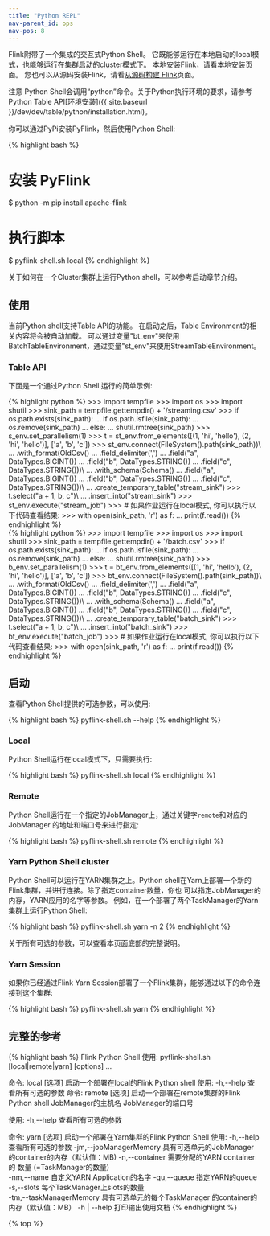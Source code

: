 ```yaml
---
title: "Python REPL"
nav-parent_id: ops
nav-pos: 8
---
```

<!--
Licensed to the Apache Software Foundation (ASF) under one
or more contributor license agreements.  See the NOTICE file
distributed with this work for additional information
regarding copyright ownership.  The ASF licenses this file
to you under the Apache License, Version 2.0 (the
"License"); you may not use this file except in compliance
with the License.  You may obtain a copy of the License at

  http://www.apache.org/licenses/LICENSE-2.0

Unless required by applicable law or agreed to in writing,
software distributed under the License is distributed on an
"AS IS" BASIS, WITHOUT WARRANTIES OR CONDITIONS OF ANY
KIND, either express or implied.  See the License for the
specific language governing permissions and limitations
under the License.
-->

Flink附带了一个集成的交互式Python Shell。
它既能够运行在本地启动的local模式，也能够运行在集群启动的cluster模式下。
本地安装Flink，请看[本地安装](deployment/local.html)页面。
您也可以从源码安装Flink，请看[从源码构建 Flink](../flinkDev/building.html)页面。

<span class="label label-info">注意</span> Python Shell会调用“python”命令。关于Python执行环境的要求，请参考Python Table API[环境安装]({{ site.baseurl }}/dev/dev/table/python/installation.html)。

你可以通过PyPi安装PyFlink，然后使用Python Shell:

{% highlight bash %}
# 安装 PyFlink
$ python -m pip install apache-flink
# 执行脚本
$ pyflink-shell.sh local
{% endhighlight %}

关于如何在一个Cluster集群上运行Python shell，可以参考启动章节介绍。

## 使用

当前Python shell支持Table API的功能。
在启动之后，Table Environment的相关内容将会被自动加载。
可以通过变量"bt_env"来使用BatchTableEnvironment，通过变量"st_env"来使用StreamTableEnvironment。

### Table API

下面是一个通过Python Shell 运行的简单示例:
<div class="codetabs" markdown="1">
<div data-lang="stream" markdown="1">
{% highlight python %}
>>> import tempfile
>>> import os
>>> import shutil
>>> sink_path = tempfile.gettempdir() + '/streaming.csv'
>>> if os.path.exists(sink_path):
...     if os.path.isfile(sink_path):
...         os.remove(sink_path)
...     else:
...         shutil.rmtree(sink_path)
>>> s_env.set_parallelism(1)
>>> t = st_env.from_elements([(1, 'hi', 'hello'), (2, 'hi', 'hello')], ['a', 'b', 'c'])
>>> st_env.connect(FileSystem().path(sink_path))\
...     .with_format(OldCsv()
...         .field_delimiter(',')
...         .field("a", DataTypes.BIGINT())
...         .field("b", DataTypes.STRING())
...         .field("c", DataTypes.STRING()))\
...     .with_schema(Schema()
...         .field("a", DataTypes.BIGINT())
...         .field("b", DataTypes.STRING())
...         .field("c", DataTypes.STRING()))\
...     .create_temporary_table("stream_sink")
>>> t.select("a + 1, b, c")\
...     .insert_into("stream_sink")
>>> st_env.execute("stream_job")
>>> # 如果作业运行在local模式, 你可以执行以下代码查看结果:
>>> with open(sink_path, 'r') as f:
...     print(f.read())
{% endhighlight %}
</div>
<div data-lang="batch" markdown="1">
{% highlight python %}
>>> import tempfile
>>> import os
>>> import shutil
>>> sink_path = tempfile.gettempdir() + '/batch.csv'
>>> if os.path.exists(sink_path):
...     if os.path.isfile(sink_path):
...         os.remove(sink_path)
...     else:
...         shutil.rmtree(sink_path)
>>> b_env.set_parallelism(1)
>>> t = bt_env.from_elements([(1, 'hi', 'hello'), (2, 'hi', 'hello')], ['a', 'b', 'c'])
>>> bt_env.connect(FileSystem().path(sink_path))\
...     .with_format(OldCsv()
...         .field_delimiter(',')
...         .field("a", DataTypes.BIGINT())
...         .field("b", DataTypes.STRING())
...         .field("c", DataTypes.STRING()))\
...     .with_schema(Schema()
...         .field("a", DataTypes.BIGINT())
...         .field("b", DataTypes.STRING())
...         .field("c", DataTypes.STRING()))\
...     .create_temporary_table("batch_sink")
>>> t.select("a + 1, b, c")\
...     .insert_into("batch_sink")
>>> bt_env.execute("batch_job")
>>> # 如果作业运行在local模式, 你可以执行以下代码查看结果:
>>> with open(sink_path, 'r') as f:
...     print(f.read())
{% endhighlight %}
</div>
</div>

## 启动

查看Python Shell提供的可选参数，可以使用:

{% highlight bash %}
pyflink-shell.sh --help
{% endhighlight %}

### Local

Python Shell运行在local模式下，只需要执行:

{% highlight bash %}
pyflink-shell.sh local
{% endhighlight %}


### Remote

Python Shell运行在一个指定的JobManager上，通过关键字`remote`和对应的JobManager
的地址和端口号来进行指定:

{% highlight bash %}
pyflink-shell.sh remote <hostname> <portnumber>
{% endhighlight %}

### Yarn Python Shell cluster

Python Shell可以运行在YARN集群之上。Python shell在Yarn上部署一个新的Flink集群，并进行连接。除了指定container数量，你也
可以指定JobManager的内存，YARN应用的名字等参数。
例如，在一个部署了两个TaskManager的Yarn集群上运行Python Shell:

{% highlight bash %}
pyflink-shell.sh yarn -n 2
{% endhighlight %}

关于所有可选的参数，可以查看本页面底部的完整说明。


### Yarn Session

如果你已经通过Flink Yarn Session部署了一个Flink集群，能够通过以下的命令连接到这个集群:

{% highlight bash %}
pyflink-shell.sh yarn
{% endhighlight %}


## 完整的参考

{% highlight bash %}
Flink Python Shell
使用: pyflink-shell.sh [local|remote|yarn] [options] <args>...

命令: local [选项]
启动一个部署在local的Flink Python shell
使用:
    -h,--help   查看所有可选的参数
命令: remote [选项] <host> <port>
启动一个部署在remote集群的Flink Python shell
  <host>
        JobManager的主机名
  <port>
        JobManager的端口号

使用:
    -h,--help   查看所有可选的参数

命令: yarn [选项]
启动一个部署在Yarn集群的Flink Python Shell
使用:
     -h,--help                       查看所有可选的参数
     -jm,--jobManagerMemory <arg>    具有可选单元的JobManager
                                     的container的内存（默认值：MB)
     -n,--container <arg>            需要分配的YARN container的
                                     数量 (=TaskManager的数量)            
     -nm,--name <arg>                自定义YARN Application的名字
     -qu,--queue <arg>               指定YARN的queue     
     -s,--slots <arg>                每个TaskManager上slots的数量     
     -tm,--taskManagerMemory <arg>   具有可选单元的每个TaskManager
                                     的container的内存（默认值：MB）
-h | --help
    打印输出使用文档
{% endhighlight %}

{% top %}
